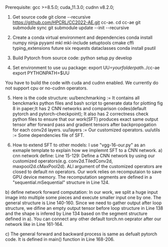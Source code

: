 Prerequisite: gcc >=8.5.0; cuda_11.3.0; cudnn v8.2.0;


1) Get source code
git clone --recursive https://github.com/HPCRL/CC2022-AE.git cc-ae.
cd cc-ae
git submodule sync
git submodule update --init --recursive

2) Create a conda virtual environment and dependencies
conda install numpy ninja pyyaml mkl mkl-include setuptools cmake cffi typing_extensions future six requests dataclasses
conda install psutil

3) Build Pytorch from source code:
python setup.py develop

4) Set environment to use uu package:
export UU=$your folder path..$/cc-ae   
export PYTHONPATH=$UU

You have to build the code with cuda and cudnn enabled. We currently do not support cpu or no-cudnn operators.

5) Here is the code structure:
uu/benchmarking := It contains all benckmarks python files and bash script to generate data for plotting fig 8 in paper;It has 2 CNN networks and comparison codes(default pytorch and pytorch-checkpoint); It also has 2 correctness check python files to ensure that our work(SFT) produces exact same output tensor after forward pass and gradient tensors after backpropogation for each conv2d layers.
uu/layers := Our customized operators.
uu/utils := Some dependencies file of SFT.

6) How to extend SFT to other models:
I use "vgg-16-our.py" as an exmaple template to explain how we implemnt SFT to a CNN network.
a) cnn network define:
Line 15-129: Define a CNN network by using our customized operators(e.g. conv2d.TiledConv2d, maxpool2d.cMaxPool2d). ALl argument of the customized operators are closed to default nn operators. Our work relies on recomputaion to save GPU device memory. The recomputation segments are defined in a "sequential.mSequential" structure in Line 124.

b) define network forward computation:
In our work, we split a huge input image into multiple some pieces and execute smaller input one by one. The general structure is Line 140-160. Since we need to gather output after loop structure, we difine an empty output tensor before loop structure in Line 138 and the shape is infered by Line 134 based on the segment structure defined in a).
You can connect any other default torch.nn oeprator after our network like in Line 161-164.

c) The general forward and backward process is same as defualt pytorch code. It is defined in main() function in Line 168-206.





